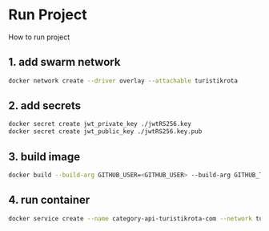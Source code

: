 # Run Project

How to run project

## 1. add swarm network

```bash
docker network create --driver overlay --attachable turistikrota

```

## 2. add secrets

```bash
docker secret create jwt_private_key ./jwtRS256.key
docker secret create jwt_public_key ./jwtRS256.key.pub

```

## 3. build image

```bash
docker build --build-arg GITHUB_USER=<GITHUB_USER> --build-arg GITHUB_TOKEN=<GITHUB_TOKEN> -t github.com/turistikrota/service.category .  
```

## 4. run container

```bash
docker service create --name category-api-turistikrota-com --network turistikrota --secret jwt_private_key --secret jwt_public_key --env-file .env --publish 6022:6022 github.com/turistikrota/service.category:latest
```
